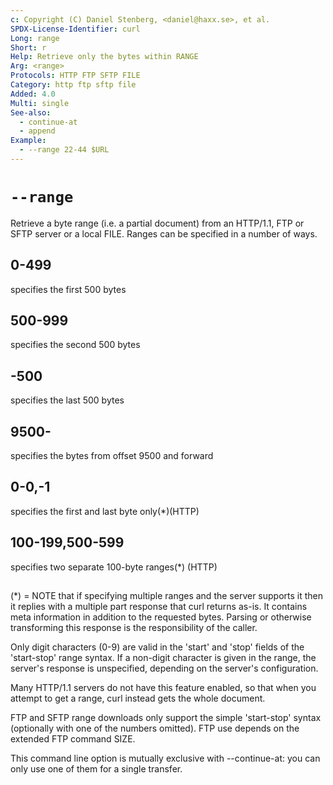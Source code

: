 ```yaml
---
c: Copyright (C) Daniel Stenberg, <daniel@haxx.se>, et al.
SPDX-License-Identifier: curl
Long: range
Short: r
Help: Retrieve only the bytes within RANGE
Arg: <range>
Protocols: HTTP FTP SFTP FILE
Category: http ftp sftp file
Added: 4.0
Multi: single
See-also:
  - continue-at
  - append
Example:
  - --range 22-44 $URL
---
```


# `--range`

Retrieve a byte range (i.e. a partial document) from an HTTP/1.1, FTP or SFTP
server or a local FILE. Ranges can be specified in a number of ways.

## 0-499
specifies the first 500 bytes

## 500-999
specifies the second 500 bytes

## -500
specifies the last 500 bytes

## 9500-
specifies the bytes from offset 9500 and forward

## 0-0,-1
specifies the first and last byte only(*)(HTTP)

## 100-199,500-599
specifies two separate 100-byte ranges(*) (HTTP)

##

(*) = NOTE that if specifying multiple ranges and the server supports it then
it replies with a multiple part response that curl returns as-is. It
contains meta information in addition to the requested bytes. Parsing or
otherwise transforming this response is the responsibility of the caller.

Only digit characters (0-9) are valid in the 'start' and 'stop' fields of the
'start-stop' range syntax. If a non-digit character is given in the range, the
server's response is unspecified, depending on the server's configuration.

Many HTTP/1.1 servers do not have this feature enabled, so that when you
attempt to get a range, curl instead gets the whole document.

FTP and SFTP range downloads only support the simple 'start-stop' syntax
(optionally with one of the numbers omitted). FTP use depends on the extended
FTP command SIZE.

This command line option is mutually exclusive with --continue-at: you can only
use one of them for a single transfer.
